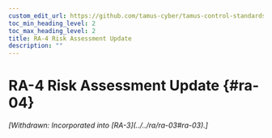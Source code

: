 ```yaml
---
custom_edit_url: https://github.com/tamus-cyber/tamus-control-standards/tree/main/content/tamus.edu/TAMUS_profile.xml
toc_min_heading_level: 2
toc_max_heading_level: 2
title: RA-4 Risk Assessment Update
description: ""
---
```


# RA-4 Risk Assessment Update {#ra-04}


<prop xmlns="http://csrc.nist.gov/ns/oscal/1.0" name="status" value="withdrawn">
            <em>[Withdrawn: Incorporated into [RA-3](../../ra/ra-03#ra-03).]</em>
         </prop>
         

